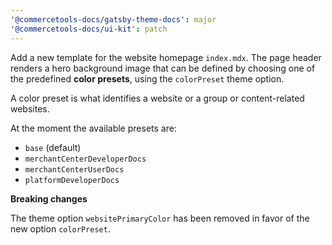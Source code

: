 ```yaml
---
'@commercetools-docs/gatsby-theme-docs': major
'@commercetools-docs/ui-kit': patch
---
```


Add a new template for the website homepage `index.mdx`. The page header renders a hero background image that can be defined by choosing one of the predefined **color presets**, using the `colorPreset` theme option.

A color preset is what identifies a website or a group or content-related websites.

At the moment the available presets are:

- `base` (default)
- `merchantCenterDeveloperDocs`
- `merchantCenterUserDocs`
- `platformDeveloperDocs`

**Breaking changes**

The theme option `websitePrimaryColor` has been removed in favor of the new option `colorPreset`.
